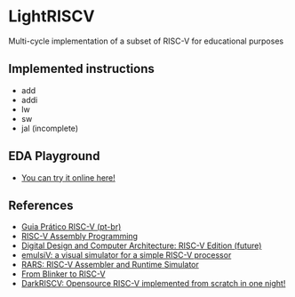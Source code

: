# LightRISCV
Multi-cycle implementation of a subset of RISC-V for educational purposes

## Implemented instructions
* add
* addi
* lw
* sw
* jal (incomplete)

## EDA Playground
* [You can try it online here!](https://www.edaplayground.com/x/cTAA)

## References
* [Guia Prático RISC-V (pt-br)](http://riscvbook.com/portuguese/)
* [RISC-V Assembly Programming](https://riscv-programming.org/)
* [Digital Design and Computer Architecture: RISC-V Edition (future)](https://www.elsevier.com/books/digital-design-and-computer-architecture/harris/978-0-12-820064-3)
* [emulsiV: a visual simulator for a simple RISC-V processor](https://eseo-tech.github.io/emulsiV/)
* [RARS: RISC-V Assembler and Runtime Simulator](https://github.com/TheThirdOne/rars)
* [From Blinker to RISC-V](https://github.com/BrunoLevy/learn-fpga/blob/master/FemtoRV/TUTORIALS/FROM_BLINKER_TO_RISCV/)
* [DarkRISCV: Opensource RISC-V implemented from scratch in one night!](https://github.com/darklife/darkriscv)

